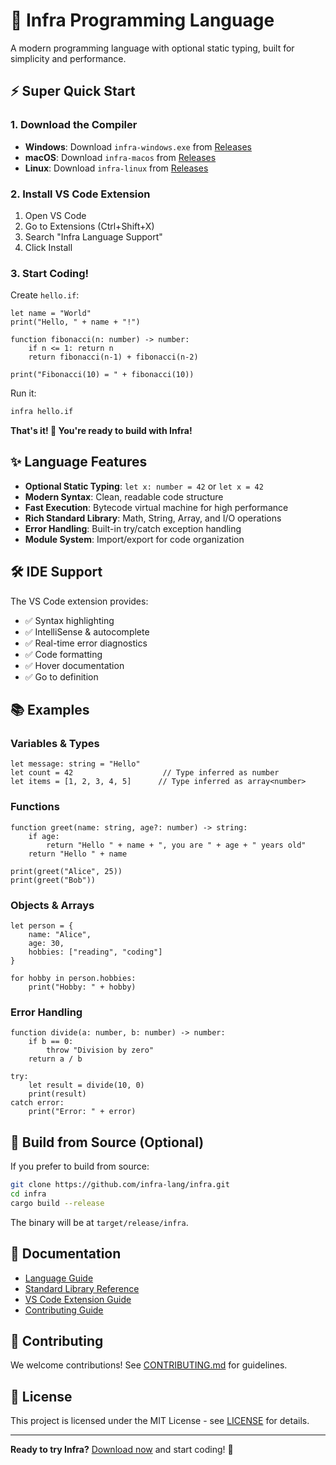 # 🚀 Infra Programming Language

A modern programming language with optional static typing, built for simplicity and performance.

## ⚡ Super Quick Start

### 1. Download the Compiler
- **Windows**: Download `infra-windows.exe` from [Releases](https://github.com/infra-lang/infra/releases/latest)
- **macOS**: Download `infra-macos` from [Releases](https://github.com/infra-lang/infra/releases/latest)  
- **Linux**: Download `infra-linux` from [Releases](https://github.com/infra-lang/infra/releases/latest)

### 2. Install VS Code Extension
1. Open VS Code
2. Go to Extensions (Ctrl+Shift+X)
3. Search "Infra Language Support" 
4. Click Install

### 3. Start Coding!
Create `hello.if`:
```infra
let name = "World"
print("Hello, " + name + "!")

function fibonacci(n: number) -> number:
    if n <= 1: return n
    return fibonacci(n-1) + fibonacci(n-2)

print("Fibonacci(10) = " + fibonacci(10))
```

Run it:
```bash
infra hello.if
```

**That's it! 🎉 You're ready to build with Infra!**

## ✨ Language Features

- **Optional Static Typing**: `let x: number = 42` or `let x = 42`
- **Modern Syntax**: Clean, readable code structure
- **Fast Execution**: Bytecode virtual machine for high performance
- **Rich Standard Library**: Math, String, Array, and I/O operations
- **Error Handling**: Built-in try/catch exception handling
- **Module System**: Import/export for code organization

## 🛠️ IDE Support

The VS Code extension provides:
- ✅ Syntax highlighting
- ✅ IntelliSense & autocomplete  
- ✅ Real-time error diagnostics
- ✅ Code formatting
- ✅ Hover documentation
- ✅ Go to definition

## 📚 Examples

### Variables & Types
```infra
let message: string = "Hello"
let count = 42                    // Type inferred as number
let items = [1, 2, 3, 4, 5]      // Type inferred as array<number>
```

### Functions
```infra
function greet(name: string, age?: number) -> string:
    if age:
        return "Hello " + name + ", you are " + age + " years old"
    return "Hello " + name

print(greet("Alice", 25))
print(greet("Bob"))
```

### Objects & Arrays
```infra
let person = {
    name: "Alice",
    age: 30,
    hobbies: ["reading", "coding"]
}

for hobby in person.hobbies:
    print("Hobby: " + hobby)
```

### Error Handling
```infra
function divide(a: number, b: number) -> number:
    if b == 0:
        throw "Division by zero"
    return a / b

try:
    let result = divide(10, 0)
    print(result)
catch error:
    print("Error: " + error)
```

## 🔧 Build from Source (Optional)

If you prefer to build from source:

```bash
git clone https://github.com/infra-lang/infra.git
cd infra
cargo build --release
```

The binary will be at `target/release/infra`.

## 📖 Documentation

- [Language Guide](docs/language-guide.md)
- [Standard Library Reference](docs/stdlib.md)  
- [VS Code Extension Guide](docs/vscode-setup.md)
- [Contributing Guide](CONTRIBUTING.md)

## 🤝 Contributing

We welcome contributions! See [CONTRIBUTING.md](CONTRIBUTING.md) for guidelines.

## 📄 License

This project is licensed under the MIT License - see [LICENSE](LICENSE) for details.

---

**Ready to try Infra?** [Download now](https://github.com/infra-lang/infra/releases/latest) and start coding! 🚀
